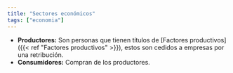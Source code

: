 ```yaml
---
title: "Sectores económicos"
tags: ["economia"]
---
```

- **Productores:** Son personas que tienen títulos de [Factores productivos]({{< ref "Factores productivos" >}}), estos son cedidos a empresas por una retribución.
- **Consumidores:** Compran de los productores.